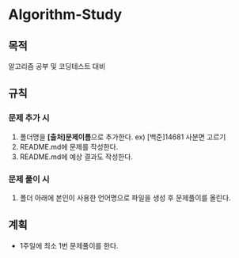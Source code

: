 # Algorithm-Study
## 목적
알고리즘 공부 및 코딩테스트 대비
## 규칙
### 문제 추가 시
1. 폴더명을 **[출처]문제이름**으로 추가한다. ex) [백준]14681 사분면 고르기
2. README.md에 문제를 작성한다.
3. README.md에 예상 결과도 작성한다.
### 문제 풀이 시
1. 폴더 아래에 본인이 사용한 언어명으로 파일을 생성 후 문제풀이를 올린다.
## 계획
* 1주일에 최소 1번 문제풀이를 한다.
